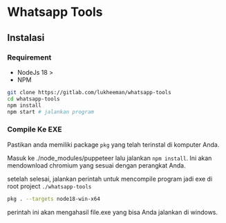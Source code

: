 # Whatsapp Tools

## Instalasi

### Requirement

- NodeJs 18 >
- NPM

```bash
git clone https://gitlab.com/lukheeman/whatsapp-tools
cd whatsapp-tools
npm install
npm start # jalankan program
```

### Compile Ke EXE

Pastikan anda memiliki package `pkg` yang telah terinstal di komputer Anda.

Masuk ke ./node_modules/puppeteer lalu jalankan `npm install`.
Ini akan mendownload chromium yang sesuai dengan perangkat Anda.

setelah selesai, jalankan perintah untuk mencompile program jadi exe di root project `./whatsapp-tools`

```bash
pkg . --targets node18-win-x64
```

perintah ini akan mengahasil file.exe yang bisa Anda jalankan di windows.

